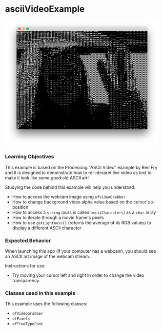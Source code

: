 # asciiVideoExample

![Screenshot of asciiVideoExample](asciiVideoExample.png)

### Learning Objectives

This example is  based on the Processing "ASCII Video" example by Ben Fry and it is designed to demonstrate how to re-interpret live video as text to make it look like some good old ASCII art!

Studying the code behind this example will help you understand:

* How to access the webcam image using ``ofVideoGrabber``
* How to change background video alpha value based on the cursor's x-position
* How to access a ``string`` (ours is called ``asciiCharacters``) as a ``char`` array
* How to iterate through a movie frame's pixels
* How to use ``getLightness()`` (returns the average of its RGB values) to display a different ASCII character

### Expected Behavior

When launching this app (if your computer has a webcam), you should see an ASCII art image of the webcam stream.

Instructions for use:

* Try moving your cursor left and right in order to change the video transparency.

### Classes used in this example

This example uses the following classes: 

* ``ofVideoGrabber``
* ``ofPixels``
* ``ofTrueTypeFont`` 